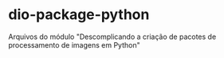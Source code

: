 # dio-package-python
Arquivos do módulo "Descomplicando a criação de pacotes de processamento de imagens em Python"
